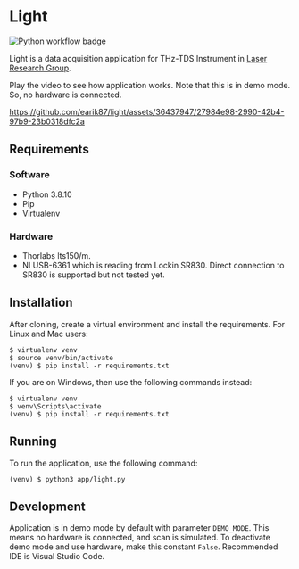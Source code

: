 # Light

![Python workflow badge](https://github.com/earik87/light/actions/workflows/python-app.yml/badge.svg?event=push)

Light is a data acquisition application for THz-TDS Instrument in [Laser Research Group](https://users.metu.edu.tr/eokan/index.html).

Play the video to see how application works. Note that this is in demo mode. So, no hardware is connected.

https://github.com/earik87/light/assets/36437947/27984e98-2990-42b4-97b9-23b0318dfc2a


## Requirements

### Software
- Python 3.8.10
- Pip
- Virtualenv

### Hardware
- Thorlabs lts150/m. 
- NI USB-6361 which is reading from Lockin SR830. Direct connection to SR830 is supported but not tested yet.


## Installation

After cloning, create a virtual environment and install the requirements. For Linux and Mac users:

    $ virtualenv venv
    $ source venv/bin/activate
    (venv) $ pip install -r requirements.txt

If you are on Windows, then use the following commands instead:

    $ virtualenv venv
    $ venv\Scripts\activate
    (venv) $ pip install -r requirements.txt

## Running

To run the application, use the following command:

    (venv) $ python3 app/light.py

## Development
Application is in demo mode by default with parameter `DEMO_MODE`. This means no hardware is connected, and scan is simulated. To deactivate demo mode and use hardware, make this constant `False`.
Recommended IDE is Visual Studio Code. 
